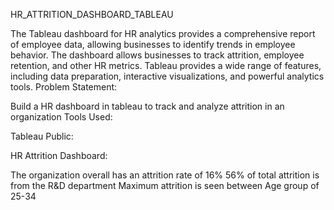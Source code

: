  HR_ATTRITION_DASHBOARD_TABLEAU

The Tableau dashboard for HR analytics provides a comprehensive report of employee data, allowing businesses to identify trends in employee behavior.
The dashboard allows businesses to track attrition, employee retention, and other HR metrics.
Tableau provides a wide range of features, including data preparation, interactive visualizations, and powerful analytics tools.
Problem Statement:

Build a HR dashboard in tableau to track and analyze attrition in an organization
Tools Used:

Tableau Public:
 
HR Attrition Dashboard:

The organization overall has an attrition rate of 16%
56% of total attrition is from the R&D department
Maximum attrition is seen between Age group of 25-34










